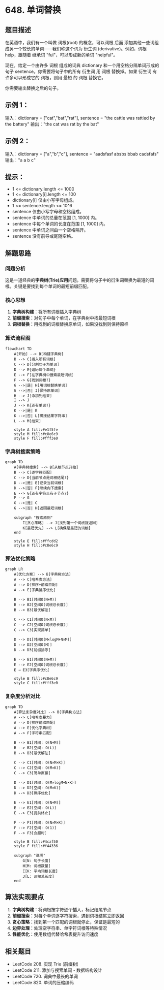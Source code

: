 # 648. 单词替换

## 题目描述

在英语中，我们有一个叫做 词根(root) 的概念，可以词根 后面 添加其他一些词组成另一个较长的单词——我们称这个词为 衍生词 (derivative)。例如，词根 help，跟随着 继承词 "ful"，可以形成新的单词 "helpful"。

现在，给定一个由许多 词根 组成的词典 dictionary 和一个用空格分隔单词形成的句子 sentence。你需要将句子中的所有 衍生词 用 词根 替换掉。如果 衍生词 有许多可以形成它的 词根，则用 最短 的 词根 替换它。

你需要输出替换之后的句子。

## 示例 1：

输入：dictionary = ["cat","bat","rat"], sentence = "the cattle was rattled by the battery"
输出："the cat was rat by the bat"

## 示例 2：

输入：dictionary = ["a","b","c"], sentence = "aadsfasf absbs bbab cadsfafs"
输出："a a b c"

## 提示：

- 1 <= dictionary.length <= 1000
- 1 <= dictionary[i].length <= 100
- dictionary[i] 仅由小写字母组成。
- 1 <= sentence.length <= 10^6
- sentence 仅由小写字母和空格组成。
- sentence 中单词的总量在范围 [1, 1000] 内。
- sentence 中每个单词的长度在范围 [1, 1000] 内。
- sentence 中单词之间由一个空格隔开。
- sentence 没有前导或尾随空格。

## 解题思路

### 问题分析

这是一道经典的**字典树(Trie)应用**问题。需要将句子中的衍生词替换为最短的词根。关键是要找到每个单词的最短前缀匹配。

### 核心思想

1. **字典树构建**：将所有词根插入字典树
2. **前缀搜索**：对句子中每个单词，在字典树中找最短词根
3. **词根替换**：用找到的词根替换原单词，如果没找到则保持原样

### 算法流程图

```mermaid
flowchart TD
    A[开始] --> B[构建字典树]
    B --> C[插入所有词根]
    C --> D[分割句子为单词]
    D --> E{遍历每个单词}
    E --> F[在字典树中搜索最短词根]
    F --> G{找到词根?}
    G -->|是| H[用词根替换单词]
    G -->|否| I[保持原单词]
    H --> J[添加到结果]
    I --> J
    J --> K{还有单词?}
    K -->|是| E
    K -->|否| L[拼接结果字符串]
    L --> M[结束]
    
    style A fill:#e1f5fe
    style M fill:#c8e6c9
    style F fill:#fff3e0
```

### 字典树搜索策略

```mermaid
graph TD
    A[字典树搜索] --> B[从根节点开始]
    B --> C[逐字符匹配]
    C --> D{当前节点是词根结尾?}
    D -->|是| E[记录当前词根]
    D -->|否| F[继续向下搜索]
    E --> G{还有字符且有子节点?}
    F --> G
    G -->|是| C
    G -->|否| H[返回最短词根]
    
    subgraph "搜索原则"
        I[贪心策略] --> J[找到第一个词根就返回]
        K[最短优先] --> L[确保是最短的词根]
    end
    
    style E fill:#ffcdd2
    style H fill:#c8e6c9
```

### 算法优化策略

```mermaid
graph LR
    A[优化方案] --> B[字典树方法]
    A --> C[哈希表方法]
    A --> D[排序+前缀匹配]
    A --> E[字典排序优化]
    
    B --> B1[时间O(N+M)]
    B --> B2[空间O(词根总长度)]
    B --> B3[最优解法]
    
    C --> C1[时间O(N×M)]
    C --> C2[空间O(词根总长度)]
    C --> C3[实现简单]
    
    D --> D1[时间O(M×logM+N×M)]
    D --> D2[空间O(M)]
    D --> D3[前缀排序]
    
    E --> E1[时间O(N+M)]
    E --> E2[空间O(词根总长度)]
    E → E3[字典序优化]
    
    style B fill:#c8e6c9
    style C fill:#fff3e0
```

### 复杂度分析对比

```mermaid
graph TD
    A[算法复杂度对比] --> B[字典树方法]
    A --> C[哈希表暴力]
    A --> D[排序前缀匹配]
    A --> E[优化字典树]
    A --> F[字符串匹配]
    
    B --> B1[时间: O(N+M)]
    B --> B2[空间: O(L)]
    B --> B3[最优解法]
    
    C --> C1[时间: O(N×M×K)]
    C --> C2[空间: O(M×K)]
    C --> C3[简单直接]
    
    D --> D1[时间: O(M×logM+N×K)]
    D --> D2[空间: O(M×K)]
    D --> D3[排序优化]
    
    E --> E1[时间: O(N+M)]
    E --> E2[空间: O(L)]
    E --> E3[提前终止]
    
    F --> F1[时间: O(N×M×K)]
    F --> F2[空间: O(1)]
    F --> F3[会超时]
    
    style B fill:#4caf50
    style F fill:#f44336
    
    subgraph "说明"
        G[N: 句子长度]
        H[M: 词根数量]
        I[K: 平均词根长度]
        J[L: 词根总长度]
    end
```

## 算法实现要点

1. **字典树构建**：将词根按字符逐个插入，标记结尾节点
2. **前缀搜索**：对每个单词逐字符搜索，遇到词根结尾立即返回
3. **贪心策略**：找到第一个匹配的词根就停止，保证是最短的
4. **边界处理**：处理空字符串、单字符词根等特殊情况
5. **性能优化**：使用数组代替哈希表提升访问速度

## 相关题目

- LeetCode 208. 实现 Trie (前缀树)
- LeetCode 211. 添加与搜索单词 - 数据结构设计
- LeetCode 720. 词典中最长的单词
- LeetCode 820. 单词的压缩编码
